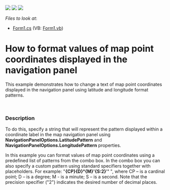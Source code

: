 <!-- default badges list -->
![](https://img.shields.io/endpoint?url=https://codecentral.devexpress.com/api/v1/VersionRange/128576439/13.2.6%2B)
[![](https://img.shields.io/badge/Open_in_DevExpress_Support_Center-FF7200?style=flat-square&logo=DevExpress&logoColor=white)](https://supportcenter.devexpress.com/ticket/details/E5015)
[![](https://img.shields.io/badge/📖_How_to_use_DevExpress_Examples-e9f6fc?style=flat-square)](https://docs.devexpress.com/GeneralInformation/403183)
<!-- default badges end -->
<!-- default file list -->
*Files to look at*:

* [Form1.cs](./CS/MapCoordinatePatterns/Form1.cs) (VB: [Form1.vb](./VB/MapCoordinatePatterns/Form1.vb))
<!-- default file list end -->
# How to format values of map point coordinates displayed in the navigation panel


<p>This example demonstrates how to change a text of map point coordinates displayed in the navigation panel using latitude and longitude format patterns.<br />
</p><br />



<h3>Description</h3>

<p>To do this, specify a string that will represent the pattern displayed within a coordinate label in the map navigation panel using<strong> NavigationPanelOptions.LatitudePattern</strong> and <strong>NavigationPanelOptions.LongitudePattern</strong> properties.</p><p>In this example you can format values of map point coordinates using a predefined list of patterns from the combo box. In the combo box you can also specify a custom pattern using standard specifiers together with placeholders. For example: &quot;<strong>{CP}{D}&#176;{M}&#39;{S:2}&#39;&#39;</strong> &quot;, where CP – is a cardinal point; D – is a degree; M -  is a minute; S – is a second.  Note that the precision specifier (&quot;2&quot;) indicates the desired number of decimal places. </p><p><br />
</p>

<br/>


